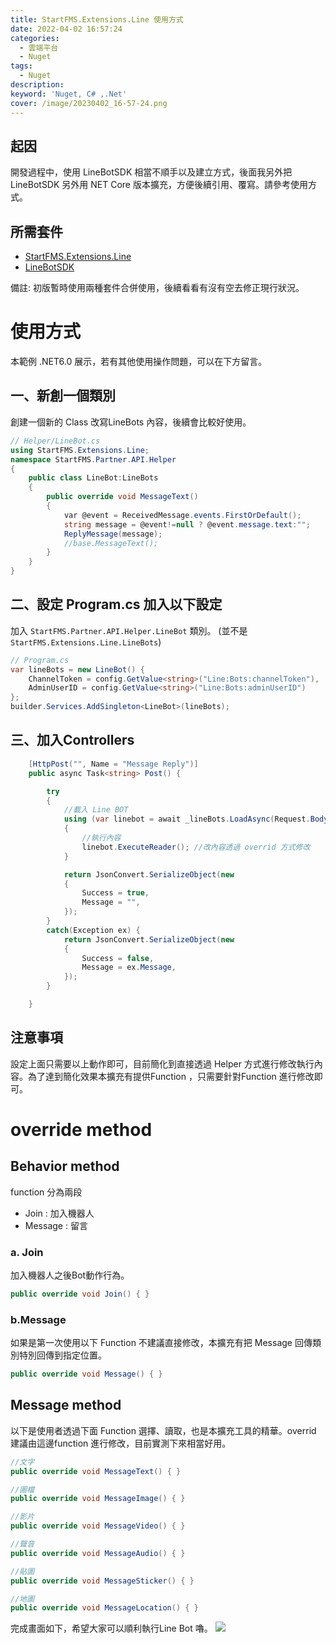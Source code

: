 ```yaml
---
title: StartFMS.Extensions.Line 使用方式
date: 2022-04-02 16:57:24
categories: 
  - 雲端平台
  - Nuget
tags: 
  - Nuget
description:
keyword: 'Nuget, C# ,.Net'
cover: /image/20230402_16-57-24.png
---
```

## 起因
開發過程中，使用 LineBotSDK 相當不順手以及建立方式，後面我另外把LineBotSDK 另外用 NET Core 版本擴充，方便後續引用、覆寫。請參考使用方式。

## 所需套件
- [StartFMS.Extensions.Line](https://www.nuget.org/packages/LineBotSDK#usedby-body-tab)
- [LineBotSDK](https://www.nuget.org/packages/LineBotSDK)

備註: 初版暫時使用兩種套件合併使用，後續看看有沒有空去修正現行狀況。

# 使用方式
本範例 .NET6.0 展示，若有其他使用操作問題，可以在下方留言。

## 一、新創一個類別
創建一個新的 Class 改寫LineBots 內容，後續會比較好使用。
```cs
// Helper/LineBot.cs
using StartFMS.Extensions.Line;
namespace StartFMS.Partner.API.Helper
{
    public class LineBot:LineBots
    {
        public override void MessageText()
        {
            var @event = ReceivedMessage.events.FirstOrDefault();
            string message = @event!=null ? @event.message.text:"";
            ReplyMessage(message);
            //base.MessageText();
        }
    }
}
```

## 二、設定 Program.cs 加入以下設定
加入 ```StartFMS.Partner.API.Helper.LineBot``` 類別。 (並不是 ```StartFMS.Extensions.Line.LineBots```)
```cs
// Program.cs 
var lineBots = new LineBot() {
    ChannelToken = config.GetValue<string>("Line:Bots:channelToken"),
    AdminUserID = config.GetValue<string>("Line:Bots:adminUserID")
};
builder.Services.AddSingleton<LineBot>(lineBots);
```

## 三、加入Controllers
```cs
    [HttpPost("", Name = "Message Reply")]
    public async Task<string> Post() {

        try
        {
            //載入 Line BOT 
            using (var linebot = await _lineBots.LoadAsync(Request.Body))
            {
                //執行內容
                linebot.ExecuteReader(); //改內容透過 overrid 方式修改
            }

            return JsonConvert.SerializeObject(new
            {
                Success = true,
                Message = "",
            });
        }
        catch(Exception ex) {
            return JsonConvert.SerializeObject(new
            {
                Success = false,
                Message = ex.Message,
            });
        }

    }
```


## 注意事項 
設定上面只需要以上動作即可，目前簡化到直接透過 Helper 方式進行修改執行內容。為了達到簡化效果本擴充有提供Function ，只需要針對Function 進行修改即可。


# override method 
## Behavior method
function 分為兩段 
- Join : 加入機器人
- Message : 留言 

### a. Join
加入機器人之後Bot動作行為。
```cs
public override void Join() { }
```

### b.Message
如果是第一次使用以下 Function 不建議直接修改，本擴充有把 Message 回傳類別特別回傳到指定位置。
```cs
public override void Message() { }
```


## Message method
以下是使用者透過下面 Function 選擇、讀取，也是本擴充工具的精華。overrid 建議由這邊function 進行修改，目前實測下來相當好用。

```cs
//文字
public override void MessageText() { }

//圖檔
public override void MessageImage() { }

//影片
public override void MessageVideo() { }

//聲音
public override void MessageAudio() { }

//貼圖
public override void MessageSticker() { }

//地圖
public override void MessageLocation() { }
```

完成畫面如下，希望大家可以順利執行Line Bot 嚕。
![](/image/20230402_18-19-58.png)

